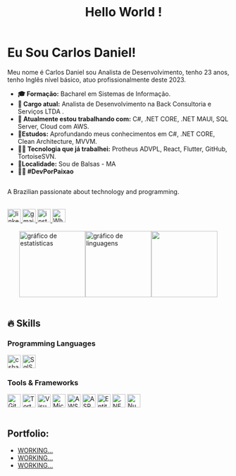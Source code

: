 <!--título-->
<div id="user-content-toc">
  <ul align="center">
    <summary><h1 style="display: inline-block">Hello World !</h1></summary>
</div>

# Eu Sou Carlos Daniel!
  
  Meu nome é Carlos Daniel sou Analista de Desenvolvimento, tenho 23 anos, tenho Inglês nível básico, atuo profissionalmente deste 2023.

- **🎓 Formação:** Bacharel em Sistemas de Informação.
- **💼 Cargo atual:** Analista de Desenvolvimento na Back Consultoria e Serviços LTDA .
- **🔭 Atualmente estou trabalhando com:** C#, .NET CORE, .NET MAUI, SQL Server, Cloud com AWS.
- **🌱Estudos:** Aprofundando meus conhecimentos em C#, .NET CORE, Clean Architecture, MVVM.
- **👨‍💻 Tecnologia que já trabalhei:** Protheus ADVPL, React, Flutter, GitHub, TortoiseSVN.
- **📌Localidade:** Sou de Balsas - MA 
- **👨‍💻 #DevPorPaixao**

 ##

<!-- Apresentação -->
<p>
  A Brazilian passionate about technology and programming.</br></br>
</p>


<!-- Redes Sociais -->
<div align="left">
  <a href="https://www.linkedin.com/in/carlos-silva-0113241b2/">
  <img  height="30" src="https://img.shields.io/static/v1?message=LinkedIn&logo=linkedin&label=&color=0077B5&logoColor=white&labelColor=&style=for-the-badge" height="35" alt="linkedin logo" />
</a>
  <a href="mailto:carlos.oficial.ti@gmail.com">
  <img  height="30" src="https://img.shields.io/static/v1?message=Gmail&logo=gmail&label=&color=D14836&logoColor=white&labelColor=&style=for-the-badge" height="35" alt="gmail logo" />
</a>
<a href="https://www.instagram.com/carllos_dd/">
  <img  height="30" src="https://img.shields.io/static/v1?message=Instagram&logo=instagram&label=&color=E4405F&logoColor=white&labelColor=&style=for-the-badge" height="35" alt="instagram logo" />
</a>
  <a href="https://api.whatsapp.com/send?phone=5599985233562">
  <img  height="30" src="https://img.shields.io/static/v1?message=WhatsApp&logo=whatsapp&label=&color=25D366&logoColor=white&labelColor=&style=for-the-badge" height="35" alt="WhatsApp logo" />
</a>
</div></br>


<!--  Estatísticas & GIF -->
<div style="display: flex; justify-content: center;">
   <img src="https://github-readme-stats.vercel.app/api?username=Carlos-Daniell&hide_title=false&hide_rank=false&show_icons=true&include_all_commits=true&count_private=true&disable_animations=false&theme=dracula&locale=en&hide_border=false" height="150" alt="gráfico de estatísticas" />
  <img src="https://github-readme-stats.vercel.app/api/top-langs?username=Carlos-Daniell&locale=en&hide_title=false&layout=compact&card_width=320&langs_count=5&theme=dracula&hide_border=false" height="150" alt="gráfico de linguagens" />
    <img height="150" src="https://media2.giphy.com/media/v1.Y2lkPTc5MGI3NjExNHh1djUxemZxczA4bTRrb3kwbWhydjMyZnlxOXlndmZ6bTB1bXo1dCZlcD12MV9pbnRlcm5hbF9naWZfYnlfaWQmY3Q9Zw/2IudUHdI075HL02Pkk/giphy.gif" />
</div></br>


## 🔥 Skills
<!-- Skills: Linguagens de programação -->
  <div style="flex-basis: 48%;">
    <h3>Programming Languages</h3>
    <img align="center" alt="csharp" height="30" src="https://img.shields.io/badge/C%23-68217A?style=for-the-badge&logo=c-sharp&logoColor=white">
    <img align="center" alt="SqlServer" height="30" src="https://img.shields.io/badge/SQL%20Server-CC2927?style=for-the-badge&logo=microsoft-sql-server&logoColor=white">
  </div>
<!-- Skills: Tools & Frameworks -->
  <div style="flex-basis: 48%;">
    <h3>Tools & Frameworks</h3>
    <img align="center" alt="GitHub" height="30" src="https://img.shields.io/badge/GitHub-181717?style=for-the-badge&logo=github&logoColor=white">
    <img align="center" alt="Tortoise SVN" height="30" src="https://img.shields.io/badge/Tortoise%20SVN-0093D0?style=for-the-badge&logo=subversion&logoColor=white">
    <img align="center" alt="Visual Studio Code" height="30" src="https://img.shields.io/badge/Visual%20Studio%20Code-007ACC?style=for-the-badge&logo=visual-studio-code&logoColor=white">
    <img align="center" alt="Microsoft Visual Studio" height="30" src="https://img.shields.io/badge/Visual%20Studio-5C2D91?style=for-the-badge&logo=visual-studio&logoColor=white">
    <img align="center" alt="AWS" height="30" src="https://img.shields.io/badge/AWS-232F3E?style=for-the-badge&logo=amazon-aws&logoColor=white">
    <img align="center" alt="ASP.NET" height="30" src="https://img.shields.io/badge/ASP.NET-5C2D91?style=for-the-badge&logo=asp.net&logoColor=white">
    <img align="center" alt="Entity Framework Core" height="30" src="https://img.shields.io/badge/Entity_Framework_Core-512BD4?style=for-the-badge&logo=entity-framework&logoColor=white">
    <img align="center" alt=".NET Core" height="30" src="https://img.shields.io/badge/.NET_Core-512BD4?style=for-the-badge&logo=.net&logoColor=white">
    <img align="center" alt="NuGet" height="30" src="https://img.shields.io/badge/NuGet-004880?style=for-the-badge&logo=nuget&logoColor=white">

  </div></br>


<!-- Portfolio -->
## Portfolio:
- [WORKING...](https://github.com/Carlos-Daniell)
- [WORKING...](https://github.com/Carlos-Daniell)
- [WORKING...](https://github.com/Carlos-Daniell) </br>
